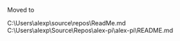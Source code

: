 ﻿
Moved to 

  C:\Users\alexp\source\repos\ReadMe.md
  C:\Users\alexp\Source\Repos\alex-pi\alex-pi\README.md